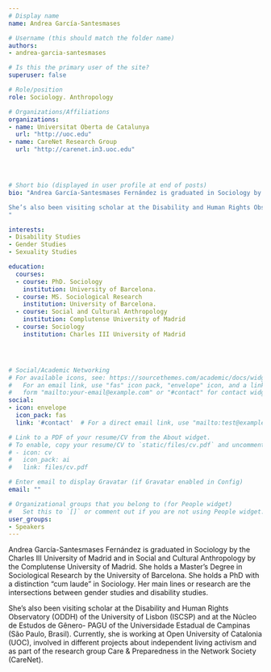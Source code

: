 ```yaml
---
# Display name
name: Andrea García-Santesmases

# Username (this should match the folder name)
authors:
- andrea-garcia-santesmases

# Is this the primary user of the site?
superuser: false

# Role/position
role: Sociology. Anthropology

# Organizations/Affiliations
organizations:
- name: Universitat Oberta de Catalunya
  url: "http://uoc.edu"
- name: CareNet Research Group
  url: "http://carenet.in3.uoc.edu"




# Short bio (displayed in user profile at end of posts)
bio: "Andrea García-Santesmases Fernández is graduated in Sociology by the Charles III University of Madrid and in Social and Cultural Anthropology by the Complutense University of Madrid. She holds a Master’s Degree in Sociological Research by the University of Barcelona. She holds a PhD with a distinction “cum laude” in Sociology. Her main lines or research are the intersections between gender studies and disability studies.

She’s also been visiting scholar at the Disability and Human Rights Observatory (ODDH) of the University of Lisbon (ISCSP) and at the Núcleo de Estudos de Gênero- PAGU of the Universidade Estadual de Campinas (São Paulo, Brasil). Currently, she is working at Open University of Catalonia (UOC), involved in different projects about independent living activism and as part of the research group Care &amp; Preparedness in the Network Society (CareNet).
"

interests:
- Disability Studies
- Gender Studies
- Sexuality Studies

education:
  courses:
  - course: PhD. Sociology
    institution: University of Barcelona.
  - course: MS. Sociological Research
    institution: University of Barcelona.
  - course: Social and Cultural Anthropology
    institution: Complutense University of Madrid
  - course: Sociology
    institution: Charles III University of Madrid




# Social/Academic Networking
# For available icons, see: https://sourcethemes.com/academic/docs/widgets/#icons
#   For an email link, use "fas" icon pack, "envelope" icon, and a link in the
#   form "mailto:your-email@example.com" or "#contact" for contact widget.
social:
- icon: envelope
  icon_pack: fas
  link: '#contact'  # For a direct email link, use "mailto:test@example.org".

# Link to a PDF of your resume/CV from the About widget.
# To enable, copy your resume/CV to `static/files/cv.pdf` and uncomment the lines below.
# - icon: cv
#   icon_pack: ai
#   link: files/cv.pdf

# Enter email to display Gravatar (if Gravatar enabled in Config)
email: ""

# Organizational groups that you belong to (for People widget)
#   Set this to `[]` or comment out if you are not using People widget.
user_groups:
- Speakers
---
```


Andrea García-Santesmases Fernández is graduated in Sociology by the Charles III University of Madrid and in Social and Cultural Anthropology by the Complutense University of Madrid. She holds a Master’s Degree in Sociological Research by the University of Barcelona. She holds a PhD with a distinction “cum laude” in Sociology. Her main lines or research are the intersections between gender studies and disability studies.

She’s also been visiting scholar at the Disability and Human Rights Observatory (ODDH) of the University of Lisbon (ISCSP) and at the Núcleo de Estudos de Gênero- PAGU of the Universidade Estadual de Campinas (São Paulo, Brasil). Currently, she is working at Open University of Catalonia (UOC), involved in different projects about independent living activism and as part of the research group Care &amp; Preparedness in the Network Society (CareNet).
